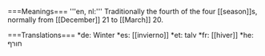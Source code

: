 ===Meanings===
'''en, nl:''' Traditionally the fourth of the four [[season]]s, normally from [[December]] 21 to [[March]] 20.

===Translations===
*de: Winter
*es: [[invierno]]
*et: talv
*fr: [[hiver]]
*he: חורף